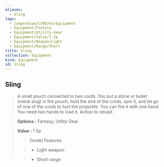 ```yaml
---
aliases:
  - Sling
tags:
  - Compendium/CSRD/en/Equipment
  - Equipment/Fantasy
  - Equipment/Utility-Gear
  - Equipment/Value/1-Sp
  - Equipment/Weapon/Light
  - Equipment/Range/Short
title: Sling
collection: Equipment
kind: Equipment
id: Sling
---
```

## Sling    
    
>A small pouch connected to two cords. You put a stone or bullet (metal slug) in the pouch, hold the end of the cords, spin it, and let go of one of the cords to hurl the projectile. You can fire it with one hand. You need two hands to load it. Action to reload.    
> **Options :** Fantasy, Utility Gear    
> **Value :** 1 Sp    
>>[!note] Features    
>> - Light weapon    
>> - Short range
